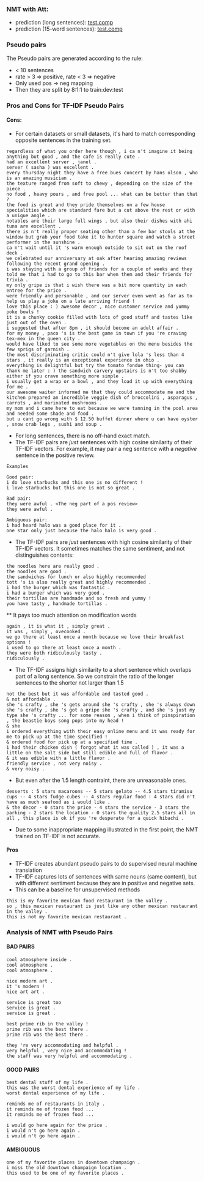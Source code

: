 ### NMT with Att:
* prediction (long sentences): [test.comp](long_sent/test.comp)
* prediction (15-word sentences): [test.comp](15words_sent/test.comp)

### Pseudo pairs
The Pseudo pairs are generated according to the rule:
* < 10 sentences
* rate > 3 => positive, rate < 3 => negative
* Only used pos -> neg mapping
* Then they are split by 8:1:1 to train:dev:test

### Pros and Cons for TF-IDF Pseudo Pairs
#### Cons:
 * For certain datasets or small datasets, it's hard to match corresponding opposite sentences in the training set. 
 ```
 regardless of what you order here though , i ca n't imagine it being anything but good , and the cafe is really cute .
had an excellent server , janel .
server ( sasha ) was excellent .
every thursday night they have a free bues concert by hans olson , who is an amazing musician .
the texture ranged from soft to chewy , depending on the size of the piece .
no food , heavy pours , and free pool ... what can be better than that ?
the food is great and they pride themselves on a few house specialities which are standard fare but a cut above the rest or with a unique angle .
notables are their large full wings , but also their dishes with ahi tuna are excellent .
there is n't really proper seating other than a few bar stools at the window but grab your food take it to hunter square and watch a street performer in the sunshine .
ca n't wait until it 's warm enough outside to sit out on the roof deck .
we celebrated our anniversary at oak after hearing amazing reviews following the recent grand opening .
i was staying with a group of friends for a couple of weeks and they told me that i had to go to this bar when them and their friends for trivia .
my only gripe is that i wish there was a bit more quantity in each entree for the price .
were friendly and personable , and our server even went as far as to help us play a joke on a late arriving friend !
love this place : ) awesome decor , nice customer service and yummy poke bowls !
it is a chunky cookie filled with lots of good stuff and tastes like just out of the oven .
i suggested that after 8pm , it should become an adult affair .
for my money , paco 's is the best game in town if you 're craving tex-mex in the queen city .
would have liked to see some more vegetables on the menu besides the few sprigs of garnish .
the most discriminating critic could n't give lola 's less than 4 stars , it really is an exceptional experience in ohio .
everything is delightful but try the tomato fondue thing- you can thank me later : ) the sandwich carvery upstairs is n't too shabby either if you crave something more simple .
i usually get a wrap or a bowl , and they load it up with everything for me .
our awesome waiter informed me that they could accommodate me and the kitchen prepared an incredible veggie dish of broccolini , asparagus , carrots , and marinated mushrooms .
my mom and i came here to eat because we were tanning in the pool area and needed some shade and food .
but u cant go wrong with $ 12.50 buffet dinner where u can have oyster , snow crab legs , sushi and soup .
 ```
 * For long sentences, there is no off-hand exact match.
 * The TF-IDF pairs are _just_ sentences with high cosine similarity of their TF-IDF vectors. For example, it may pair a neg sentence with a _negative_ sentence in the positive review. 
```
Examples

Good pair: 
i do love starbucks and this one is no different !
i love starbucks but this one is not so great .

Bad pair:
they were awful . <The neg part of a pos review>
they were awful .

Ambiguous pair:
i had heard halo was a good place for it .
one star only just because the halo halo is very good .
```
 * The TF-IDF pairs are _just_ sentences with high cosine similarity of their TF-IDF vectors. It sometimes matches the same sentiment, and not distinguishes contents:
 ```
 the noodles here are really good .
the noodles are good .
the sandwiches for lunch or also highly recommended
tott 's is also really great and highly recommended .
i had the burger which was fantastic .
i had a burger which was very good .
their tortillas are handmade and so fresh and yummy !
you have tasty , handmade tortillas .
 ```
 ** It pays too much attention on modification words
 ```
 again , it is what it , simply great .
it was , simply , ovecooked .
we go there at least once a month because we love their breakfast options !
i used to go there at least once a month .
they were both ridiculously tasty .
ridiculously .
 ```
 * The TF-IDF assigns high similarity to a short sentence which overlaps part of a long sentence. So we constrain the ratio of the longer sentences to the shorter not larger than 1.5
 ```
 not the best but it was affordable and tasted good .
& not affordable .
she 's crafty , she 's gets around she 's crafty , she 's always down she 's crafty , she 's got a gripe she 's crafty , and she 's just my type she 's crafty ... for some reason , when i think of pinspiration , the beastie boys song pops into my head !
& she
i ordered everything with their easy online menu and it was ready for me to pick up at the time specified !
& ordered food for pick up at a specified time .
i had their chicken dish ( forgot what it was called ) , it was a little on the salt side but still edible and full of flavor .
& it was edible with a little flavor .
friendly service , not very noisy .
& very noisy .
 ```
 * But even after the 1.5 length contraint, there are unreasonable ones.
 ```
 desserts : 5 stars macaroons -- 5 stars gelato -- 4.5 stars tiramisu cups -- 4 stars fudge cubes -- 4 stars regular food : 4 stars did n't have as much seafood as i would like .
& the decor - 0 stars the price - 4 stars the service - 3 stars the parking - 2 stars the location - 0 stars the quality 2.5 stars all in all , this place is ok if you 're desperate for a quick hibachi .
 ```
 * Due to some inappropriate mapping illustrated in the first point, the NMT trained on TF-IDF is not accurate.




#### Pros
 * TF-IDF creates abundant pseudo pairs to do supervised neural machine translation
 * TF-IDF captures lots of sentences with same nouns (same content), but with different sentiment because they are in positive and negative sets.
 * This can be a baseline for unsupervised methods

 ```
this is my favorite mexican food restaurant in the valley .
so , this mexican restaurant is just like any other mexican restaurant in the valley .
this is not my favorite mexican restaurant .
 ```

### Analysis of NMT with Pseudo Pairs


#### BAD PAIRS

    cool atmosphere inside .
    cool atmosphere .
    cool atmosphere .

    nice modern art .
    it 's modern !
    nice art art .

    service is great too
    service is great .
    service is great .

    best prime rib in the valley !
    prime rib was the best there .
    prime rib was the best there .

    they 're very accommodating and helpful .
    very helpful , very nice and accommodating !
    the staff was very helpful and accommodating .







#### GOOD PAIRS

    best dental stuff of my life .
    this was the worst dental experience of my life .
    worst dental experience of my life .

    reminds me of restaurants in italy .
    it reminds me of frozen food ...
    it reminds me of frozen food ...

    i would go here again for the price .
    i would n't go here again .
    i would n't go here again .



#### AMBIGUOUS

    one of my favorite places in downtown champaign .
    i miss the old downtown champaign location .
    this used to be one of my favorite places .
